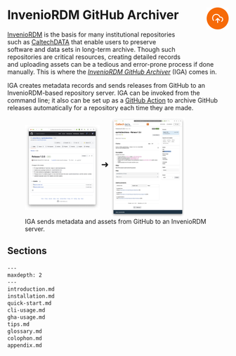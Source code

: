 # InvenioRDM GitHub Archiver<img width="50em" align="right" style="display: block; margin: auto auto 2em 2em"  src="_static/media/cloud-upload.svg">

[InvenioRDM](https://inveniosoftware.org/products/rdm/) is the basis for many institutional repositories such as [CaltechDATA](https://data.caltech.edu) that enable users to preserve software and data sets in long-term archive. Though such repositories are critical resources, creating detailed records and uploading assets can be a tedious and error-prone process if done manually. This is where the [_InvenioRDM GitHub Archiver_](https://github.com/caltechlibrary/iga) (IGA) comes in.

IGA creates metadata records and sends releases from GitHub to an InvenioRDM-based repository server. IGA can be invoked from the command line; it also can be set up as a [GitHub Action](https://docs.github.com/en/actions) to archive GitHub releases automatically for a repository each time they are made.

<figure>
<img align="middle" src="_static/media/example-github-release.jpg" width="40%">
<span style="font-size: 150%">➜</span>
<img align="middle" src="_static/media/example-record-landing-page.jpg" width="40%">
    <figcaption>IGA sends metadata and assets from GitHub to an InvenioRDM server.</figcaption>
</figure>


## Sections

```{toctree}
---
maxdepth: 2
---
introduction.md
installation.md
quick-start.md
cli-usage.md
gha-usage.md
tips.md
glossary.md
colophon.md
appendix.md
```
